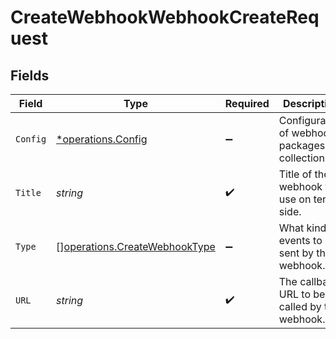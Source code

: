 # CreateWebhookWebhookCreateRequest


## Fields

| Field                                                                          | Type                                                                           | Required                                                                       | Description                                                                    |
| ------------------------------------------------------------------------------ | ------------------------------------------------------------------------------ | ------------------------------------------------------------------------------ | ------------------------------------------------------------------------------ |
| `Config`                                                                       | [*operations.Config](../../models/operations/config.md)                        | :heavy_minus_sign:                                                             | Configuration of webhook packages collection.                                  |
| `Title`                                                                        | *string*                                                                       | :heavy_check_mark:                                                             | Title of the webhook for use on tenant side.                                   |
| `Type`                                                                         | [][operations.CreateWebhookType](../../models/operations/createwebhooktype.md) | :heavy_minus_sign:                                                             | What kind of events to be sent by the webhook.                                 |
| `URL`                                                                          | *string*                                                                       | :heavy_check_mark:                                                             | The callback URL to be called by the webhook.                                  |